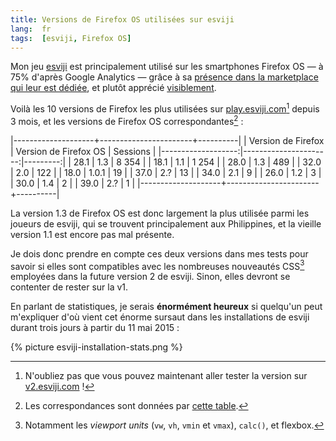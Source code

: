 ```yaml
---
title: Versions de Firefox OS utilisées sur esviji
lang:  fr
tags:  [esviji, Firefox OS]
---
```


Mon jeu [esviji](http://esviji.com) est principalement utilisé sur les smartphones Firefox OS — à 75% d'après Google Analytics — grâce à sa [présence dans la marketplace qui leur est dédiée](https://marketplace.firefox.com/app/esviji), et plutôt apprécié [visiblement](https://marketplace.firefox.com/app/esviji/ratings).

Voilà les 10 versions de Firefox les plus utilisées sur [play.esviji.com](http://play.esviji.com/)[^v2] depuis 3 mois, et les versions de Firefox OS correspondantes[^corr] :

[^v2]: N'oubliez pas que vous pouvez maintenant aller tester la version sur [v2.esviji.com](http://v2.esviji.com/) !

[^corr]: Les correspondances sont données par [cette table](https://developer.mozilla.org/en-US/docs/Web/HTTP/Gecko_user_agent_string_reference#Firefox_OS_version_number).

|--------------------+-----------------------+----------|
| Version de Firefox | Version de Firefox OS | Sessions |
|-------------------:|----------------------:|---------:|
|               28.1 |                   1.3 |    8 354 |
|               18.1 |                   1.1 |    1 254 |
|               28.0 |                   1.3 |      489 |
|               32.0 |                   2.0 |      122 |
|               18.0 |                 1.0.1 |       19 |
|               37.0 |                   2.? |       13 |
|               34.0 |                   2.1 |        9 |
|               26.0 |                   1.2 |        3 |
|               30.0 |                   1.4 |        2 |
|               39.0 |                   2.? |        1 |
|--------------------+-----------------------+----------|

La version 1.3 de Firefox OS est donc largement la plus utilisée parmi les joueurs de esviji, qui se trouvent principalement aux Philippines, et la vieille version 1.1 est encore pas mal présente.

Je dois donc prendre en compte ces deux versions dans mes tests pour savoir si elles sont compatibles avec les nombreuses nouveautés CSS[^css] employées dans la future version 2 de esviji. Sinon, elles devront se contenter de rester sur la v1.

[^css]: Notamment les *viewport units* (`vw`, `vh`, `vmin` et `vmax`), `calc()`, et flexbox.

En parlant de statistiques, je serais **énormément heureux** si quelqu'un peut m'expliquer d'où vient cet énorme sursaut dans les installations de esviji durant trois jours à partir du 11 mai 2015 :

{% picture esviji-installation-stats.png %}
